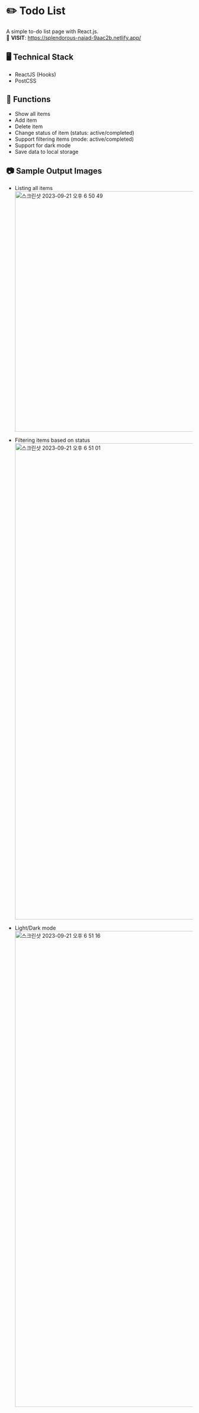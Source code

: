 # ✏️ Todo List

A simple to-do list page with React.js.
<br>
🚀 **VISIT**: https://splendorous-naiad-9aac2b.netlify.app/

## 🖥 Technical Stack

- ReactJS (Hooks)
- PostCSS

## 📍 Functions

- Show all items
- Add item
- Delete item
- Change status of item (status: active/completed)
- Support filtering items (mode: active/completed)
- Support for dark mode
- Save data to local storage

## 📷 Sample Output Images

- Listing all items
  <br>
  <img width="648" alt="스크린샷 2023-09-21 오후 6 50 49" src="https://github.com/iamsixwater/to-do/assets/95326050/204cbad6-8ac1-401c-b56f-d0e6ebdf5711">

- Filtering items based on status
  <br>
  <img width="1283" alt="스크린샷 2023-09-21 오후 6 51 01" src="https://github.com/iamsixwater/to-do/assets/95326050/254f56cd-2cc9-45f8-85ad-5a2163fc6638">

- Light/Dark mode
  <br>
  <img width="1282" alt="스크린샷 2023-09-21 오후 6 51 16" src="https://github.com/iamsixwater/to-do/assets/95326050/415db946-dac9-4599-b7f3-e33c2f287614">
